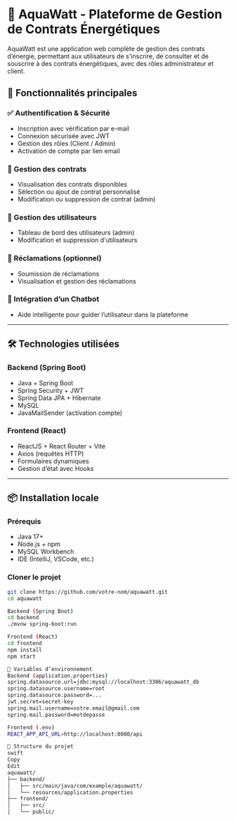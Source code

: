 # 🌊 AquaWatt - Plateforme de Gestion de Contrats Énergétiques

AquaWatt est une application web complète de gestion des contrats d’énergie, permettant aux utilisateurs de s'inscrire, de consulter et de souscrire à des contrats énergétiques, avec des rôles administrateur et client.

## 🚀 Fonctionnalités principales

### ✅ Authentification & Sécurité
- Inscription avec vérification par e-mail
- Connexion sécurisée avec JWT
- Gestion des rôles (Client / Admin)
- Activation de compte par lien email

### 📄 Gestion des contrats
- Visualisation des contrats disponibles
- Sélection ou ajout de contrat personnalisé
- Modification ou suppression de contrat (admin)

### 👥 Gestion des utilisateurs
- Tableau de bord des utilisateurs (admin)
- Modification et suppression d'utilisateurs

### 📩 Réclamations (optionnel)
- Soumission de réclamations
- Visualisation et gestion des réclamations

### 💬 Intégration d’un Chatbot
- Aide intelligente pour guider l’utilisateur dans la plateforme

---

## 🛠️ Technologies utilisées

### Backend (Spring Boot)
- Java + Spring Boot
- Spring Security + JWT
- Spring Data JPA + Hibernate
- MySQL
- JavaMailSender (activation compte)

### Frontend (React)
- ReactJS + React Router + Vite
- Axios (requêtes HTTP)
- Formulaires dynamiques
- Gestion d’état avec Hooks

---

## 📦 Installation locale

### Prérequis
- Java 17+
- Node.js + npm
- MySQL Workbench
- IDE (IntelliJ, VSCode, etc.)

### Cloner le projet

```bash
git clone https://github.com/votre-nom/aquawatt.git
cd aquawatt

Backend (Spring Boot)
cd backend
./mvnw spring-boot:run

Frontend (React)
cd frontend
npm install
npm start

🔐 Variables d’environnement
Backend (application.properties)
spring.datasource.url=jdbc:mysql://localhost:3306/aquawatt_db
spring.datasource.username=root
spring.datasource.password=...
jwt.secret=secret-key
spring.mail.username=votre.email@gmail.com
spring.mail.password=motdepasse

Frontend (.env)
REACT_APP_API_URL=http://localhost:8080/api

📂 Structure du projet
swift
Copy
Edit
aquawatt/
├── backend/
│   ├── src/main/java/com/example/aquawatt/
│   └── resources/application.properties
├── frontend/
│   ├── src/
│   └── public/
